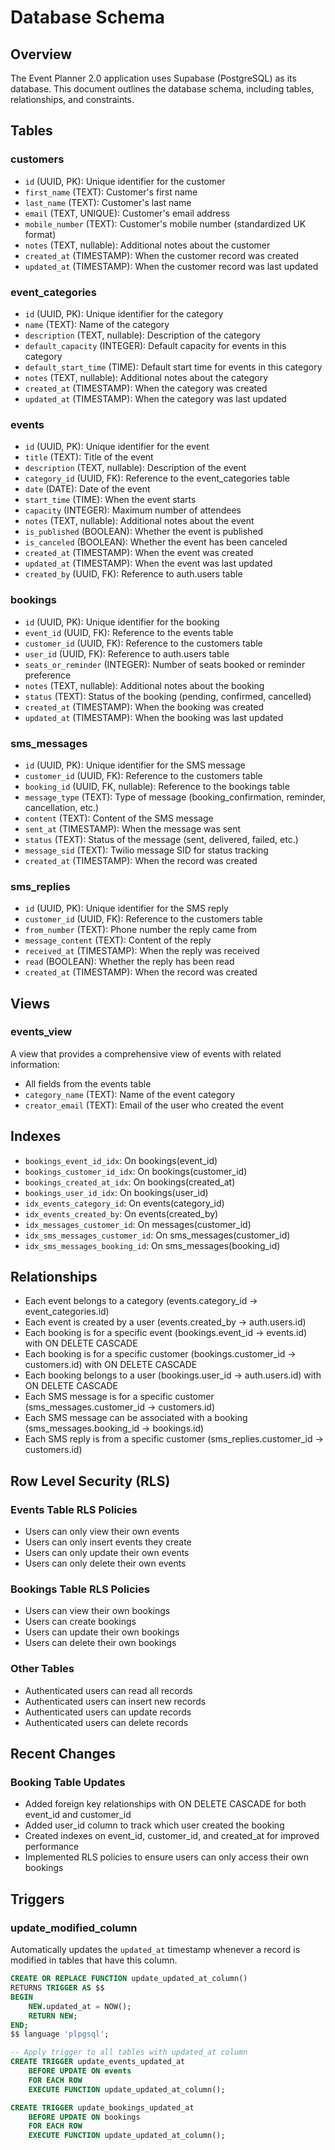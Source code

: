 # Database Schema

## Overview
The Event Planner 2.0 application uses Supabase (PostgreSQL) as its database. This document outlines the database schema, including tables, relationships, and constraints.

## Tables

### customers

- `id` (UUID, PK): Unique identifier for the customer
- `first_name` (TEXT): Customer's first name
- `last_name` (TEXT): Customer's last name
- `email` (TEXT, UNIQUE): Customer's email address
- `mobile_number` (TEXT): Customer's mobile number (standardized UK format)
- `notes` (TEXT, nullable): Additional notes about the customer
- `created_at` (TIMESTAMP): When the customer record was created
- `updated_at` (TIMESTAMP): When the customer record was last updated

### event_categories

- `id` (UUID, PK): Unique identifier for the category
- `name` (TEXT): Name of the category
- `description` (TEXT, nullable): Description of the category
- `default_capacity` (INTEGER): Default capacity for events in this category
- `default_start_time` (TIME): Default start time for events in this category
- `notes` (TEXT, nullable): Additional notes about the category
- `created_at` (TIMESTAMP): When the category was created
- `updated_at` (TIMESTAMP): When the category was last updated

### events

- `id` (UUID, PK): Unique identifier for the event
- `title` (TEXT): Title of the event
- `description` (TEXT, nullable): Description of the event
- `category_id` (UUID, FK): Reference to the event_categories table
- `date` (DATE): Date of the event
- `start_time` (TIME): When the event starts
- `capacity` (INTEGER): Maximum number of attendees
- `notes` (TEXT, nullable): Additional notes about the event
- `is_published` (BOOLEAN): Whether the event is published
- `is_canceled` (BOOLEAN): Whether the event has been canceled
- `created_at` (TIMESTAMP): When the event was created
- `updated_at` (TIMESTAMP): When the event was last updated
- `created_by` (UUID, FK): Reference to auth.users table

### bookings

- `id` (UUID, PK): Unique identifier for the booking
- `event_id` (UUID, FK): Reference to the events table
- `customer_id` (UUID, FK): Reference to the customers table
- `user_id` (UUID, FK): Reference to auth.users table
- `seats_or_reminder` (INTEGER): Number of seats booked or reminder preference
- `notes` (TEXT, nullable): Additional notes about the booking
- `status` (TEXT): Status of the booking (pending, confirmed, cancelled)
- `created_at` (TIMESTAMP): When the booking was created
- `updated_at` (TIMESTAMP): When the booking was last updated

### sms_messages

- `id` (UUID, PK): Unique identifier for the SMS message
- `customer_id` (UUID, FK): Reference to the customers table
- `booking_id` (UUID, FK, nullable): Reference to the bookings table
- `message_type` (TEXT): Type of message (booking_confirmation, reminder, cancellation, etc.)
- `content` (TEXT): Content of the SMS message
- `sent_at` (TIMESTAMP): When the message was sent
- `status` (TEXT): Status of the message (sent, delivered, failed, etc.)
- `message_sid` (TEXT): Twilio message SID for status tracking
- `created_at` (TIMESTAMP): When the record was created

### sms_replies

- `id` (UUID, PK): Unique identifier for the SMS reply
- `customer_id` (UUID, FK): Reference to the customers table
- `from_number` (TEXT): Phone number the reply came from
- `message_content` (TEXT): Content of the reply
- `received_at` (TIMESTAMP): When the reply was received
- `read` (BOOLEAN): Whether the reply has been read
- `created_at` (TIMESTAMP): When the record was created

## Views

### events_view

A view that provides a comprehensive view of events with related information:

- All fields from the events table
- `category_name` (TEXT): Name of the event category
- `creator_email` (TEXT): Email of the user who created the event

## Indexes

- `bookings_event_id_idx`: On bookings(event_id)
- `bookings_customer_id_idx`: On bookings(customer_id)
- `bookings_created_at_idx`: On bookings(created_at)
- `bookings_user_id_idx`: On bookings(user_id)
- `idx_events_category_id`: On events(category_id)
- `idx_events_created_by`: On events(created_by)
- `idx_messages_customer_id`: On messages(customer_id)
- `idx_sms_messages_customer_id`: On sms_messages(customer_id)
- `idx_sms_messages_booking_id`: On sms_messages(booking_id)

## Relationships

- Each event belongs to a category (events.category_id -> event_categories.id)
- Each event is created by a user (events.created_by -> auth.users.id)
- Each booking is for a specific event (bookings.event_id -> events.id) with ON DELETE CASCADE
- Each booking is for a specific customer (bookings.customer_id -> customers.id) with ON DELETE CASCADE
- Each booking belongs to a user (bookings.user_id -> auth.users.id) with ON DELETE CASCADE
- Each SMS message is for a specific customer (sms_messages.customer_id -> customers.id)
- Each SMS message can be associated with a booking (sms_messages.booking_id -> bookings.id)
- Each SMS reply is from a specific customer (sms_replies.customer_id -> customers.id)

## Row Level Security (RLS)

### Events Table RLS Policies
- Users can only view their own events
- Users can only insert events they create
- Users can only update their own events
- Users can only delete their own events

### Bookings Table RLS Policies
- Users can view their own bookings
- Users can create bookings
- Users can update their own bookings
- Users can delete their own bookings

### Other Tables
- Authenticated users can read all records
- Authenticated users can insert new records
- Authenticated users can update records
- Authenticated users can delete records

## Recent Changes

### Booking Table Updates
- Added foreign key relationships with ON DELETE CASCADE for both event_id and customer_id
- Added user_id column to track which user created the booking
- Created indexes on event_id, customer_id, and created_at for improved performance
- Implemented RLS policies to ensure users can only access their own bookings

## Triggers

### update_modified_column
Automatically updates the `updated_at` timestamp whenever a record is modified in tables that have this column.

```sql
CREATE OR REPLACE FUNCTION update_updated_at_column()
RETURNS TRIGGER AS $$
BEGIN
    NEW.updated_at = NOW();
    RETURN NEW;
END;
$$ language 'plpgsql';

-- Apply trigger to all tables with updated_at column
CREATE TRIGGER update_events_updated_at
    BEFORE UPDATE ON events
    FOR EACH ROW
    EXECUTE FUNCTION update_updated_at_column();

CREATE TRIGGER update_bookings_updated_at
    BEFORE UPDATE ON bookings
    FOR EACH ROW
    EXECUTE FUNCTION update_updated_at_column();
``` 